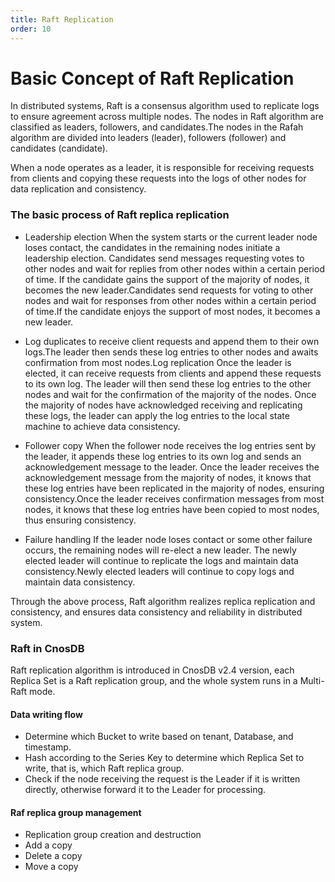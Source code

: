 ```yaml
---
title: Raft Replication
order: 10
---
```


# Basic Concept of Raft Replication

In distributed systems, Raft is a consensus algorithm used to replicate logs to ensure agreement across multiple nodes. The nodes in Raft algorithm are classified as leaders, followers, and candidates.The nodes in the Rafah algorithm are divided into leaders (leader), followers (follower) and candidates (candidate).

When a node operates as a leader, it is responsible for receiving requests from clients and copying these requests into the logs of other nodes for data replication and consistency.

### The basic process of Raft replica replication

- Leadership election
  When the system starts or the current leader node loses contact, the candidates in the remaining nodes initiate a leadership election. Candidates send messages requesting votes to other nodes and wait for replies from other nodes within a certain period of time. If the candidate gains the support of the majority of nodes, it becomes the new leader.Candidates send requests for voting to other nodes and wait for responses from other nodes within a certain period of time.If the candidate enjoys the support of most nodes, it becomes a new leader.

- Log duplicates
  to receive client requests and append them to their own logs.The leader then sends these log entries to other nodes and awaits confirmation from most nodes.Log replication
  Once the leader is elected, it can receive requests from clients and append these requests to its own log. The leader will then send these log entries to the other nodes and wait for the confirmation of the majority of the nodes. Once the majority of nodes have acknowledged receiving and replicating these logs, the leader can apply the log entries to the local state machine to achieve data consistency.

- Follower copy
  When the follower node receives the log entries sent by the leader, it appends these log entries to its own log and sends an acknowledgement message to the leader. Once the leader receives the acknowledgement message from the majority of nodes, it knows that these log entries have been replicated in the majority of nodes, ensuring consistency.Once the leader receives confirmation messages from most nodes, it knows that these log entries have been copied to most nodes, thus ensuring consistency.

- Failure handling
  If the leader node loses contact or some other failure occurs, the remaining nodes will re-elect a new leader. The newly elected leader will continue to replicate the logs and maintain data consistency.Newly elected leaders will continue to copy logs and maintain data consistency.

Through the above process, Raft algorithm realizes replica replication and consistency, and ensures data consistency and reliability in distributed system.

### Raft in CnosDB

Raft replication algorithm is introduced in CnosDB v2.4 version, each Replica Set is a Raft replication group, and the whole system runs in a Multi-Raft mode.

#### Data writing flow

- Determine which Bucket to write based on tenant, Database, and timestamp.
- Hash according to the Series Key to determine which Replica Set to write, that is, which Raft replica group.
- Check if the node receiving the request is the Leader if it is written directly, otherwise forward it to the Leader for processing.

#### Raf replica group management

- Replication group creation and destruction
- Add a copy
- Delete a copy
- Move a copy
